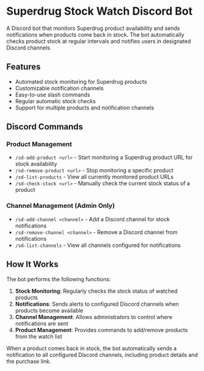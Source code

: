 # Superdrug Stock Watch Discord Bot

A Discord bot that monitors Superdrug product availability and sends notifications when products come back in stock. The bot automatically checks product stock at regular intervals and notifies users in designated Discord channels.

## Features

- Automated stock monitoring for Superdrug products
- Customizable notification channels
- Easy-to-use slash commands
- Regular automatic stock checks
- Support for multiple products and notification channels

## Discord Commands

### Product Management
- `/sd-add-product <url>` - Start monitoring a Superdrug product URL for stock availability
- `/sd-remove-product <url>` - Stop monitoring a specific product
- `/sd-list-products` - View all currently monitored product URLs
- `/sd-check-stock <url>` - Manually check the current stock status of a product

### Channel Management (Admin Only)
- `/sd-add-channel <channel>` - Add a Discord channel for stock notifications
- `/sd-remove-channel <channel>` - Remove a Discord channel from notifications
- `/sd-list-channels` - View all channels configured for notifications

## How It Works

The bot performs the following functions:

1. **Stock Monitoring**: Regularly checks the stock status of watched products
2. **Notifications**: Sends alerts to configured Discord channels when products become available
3. **Channel Management**: Allows administrators to control where notifications are sent
4. **Product Management**: Provides commands to add/remove products from the watch list

When a product comes back in stock, the bot automatically sends a notification to all configured Discord channels, including product details and the purchase link.